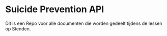 # Suicide Prevention API

Dit is een Repo voor alle documenten die worden gedeelt tijdens de lessen op Stenden.